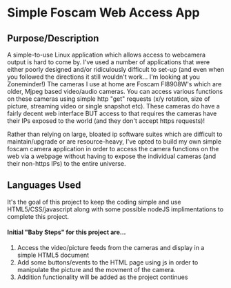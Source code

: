 # Simple Foscam Web Access App
## Purpose/Description
A simple-to-use Linux application which allows access to webcamera output is hard to come by.  I've used a number of applications that were either poorly designed and/or ridiculously difficult to set-up (and even when you followed the directions it still wouldn't work... I'm looking at you Zoneminder!) The cameras I use at home are Foscam FI8908W's which are older, Mjpeg based video/audio cameras. You can access various functions on these cameras using simple http "get" requests (x/y rotation, size of picture, streaming video or single snapshot etc). These cameras do have a fairly decent web interface BUT access to that requires the cameras have their IPs exposed to the world (and they don't accept https requests)!  
  
Rather than relying on large, bloated ip software suites which are difficult to maintain/upgrade or are resource-heavy, I've opted to build my own simple foscam camera application in order to access the camera functions on the web via a webpage without having to expose the individual cameras (and their non-https IPs) to the entire universe.
## Languages Used
It's the goal of this project to keep the coding simple and use HTML5/CSS/javascript along with some possible nodeJS implimentations to complete this project.
#### Initial "Baby Steps" for this project are...
1.  Access the video/picture feeds from the cameras and display in a simple HTML5 document
2.  Add some buttons/events to the HTML page using js in order to manipulate the picture and the movment of the camera.
3.  Addition functionality will be added as the project continues